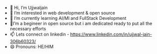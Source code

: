 - 👋 Hi, I’m Ujjwaljain
- 👀 I’m interested in web development & open source
- 🌱 I’m currently learning AI/Ml and FullStack Development
- 💞️I’m a begineer in open source but i  am dedicated ready to put all the necessary efforts
- 📫 Lets connect on linkedin - https://www.linkedin.com/in/ujjwal-jain-306b60323/
- 😄 Pronouns: HE/HIM


<!---
Ujjwaljain16/Ujjwaljain16 is a ✨ special ✨ repository because its `README.md` (this file) appears on your GitHub profile.
You can click the Preview link to take a look at your changes.
--->
